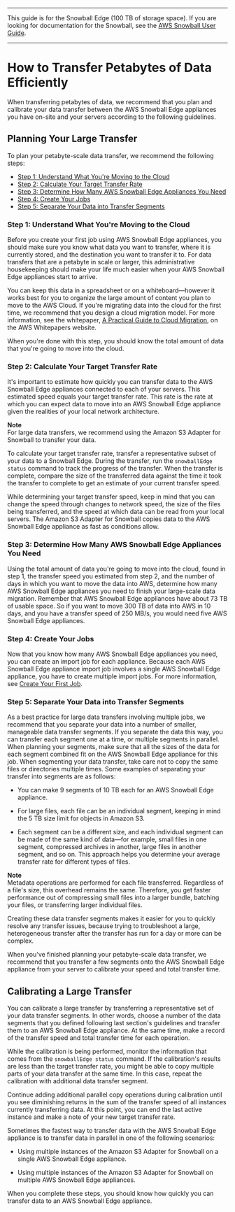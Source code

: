 --------

This guide is for the Snowball Edge \(100 TB of storage space\)\. If you are looking for documentation for the Snowball, see the [AWS Snowball User Guide](http://docs.aws.amazon.com/snowball/latest/ug/whatissnowball.html)\.

--------

# How to Transfer Petabytes of Data Efficiently<a name="transfer-petabytes"></a>

When transferring petabytes of data, we recommend that you plan and calibrate your data transfer between the AWS Snowball Edge appliances you have on\-site and your servers according to the following guidelines\.

## Planning Your Large Transfer<a name="copy-general-planning"></a>

To plan your petabyte\-scale data transfer, we recommend the following steps:


+ [Step 1: Understand What You're Moving to the Cloud](#understand-the-transfer)
+ [Step 2: Calculate Your Target Transfer Rate](#calculate-rate)
+ [Step 3: Determine How Many AWS Snowball Edge Appliances You Need](#number-of-snowballs)
+ [Step 4: Create Your Jobs](#make-jobs)
+ [Step 5: Separate Your Data into Transfer Segments](#prepare-segments)

### Step 1: Understand What You're Moving to the Cloud<a name="understand-the-transfer"></a>

Before you create your first job using AWS Snowball Edge appliances, you should make sure you know what data you want to transfer, where it is currently stored, and the destination you want to transfer it to\. For data transfers that are a petabyte in scale or larger, this administrative housekeeping should make your life much easier when your AWS Snowball Edge appliances start to arrive\.

You can keep this data in a spreadsheet or on a whiteboard—however it works best for you to organize the large amount of content you plan to move to the AWS Cloud\. If you're migrating data into the cloud for the first time, we recommend that you design a cloud migration model\. For more information, see the whitepaper, [A Practical Guide to Cloud Migration](https://d0.awsstatic.com/whitepapers/the-path-to-the-cloud-dec2015.pdf), on the AWS Whitepapers website\.

When you're done with this step, you should know the total amount of data that you're going to move into the cloud\.

### Step 2: Calculate Your Target Transfer Rate<a name="calculate-rate"></a>

It's important to estimate how quickly you can transfer data to the AWS Snowball Edge appliances connected to each of your servers\. This estimated speed equals your target transfer rate\. This rate is the rate at which you can expect data to move into an AWS Snowball Edge appliance given the realities of your local network architecture\.

**Note**  
For large data transfers, we recommend using the Amazon S3 Adapter for Snowball to transfer your data\.

To calculate your target transfer rate, transfer a representative subset of your data to a Snowball Edge\. During the transfer, run the `snowballEdge status` command to track the progress of the transfer\. When the transfer is complete, compare the size of the transferred data against the time it took the transfer to complete to get an estimate of your current transfer speed\.

While determining your target transfer speed, keep in mind that you can change the speed through changes to network speed, the size of the files being transferred, and the speed at which data can be read from your local servers\. The Amazon S3 Adapter for Snowball copies data to the AWS Snowball Edge appliance as fast as conditions allow\.

### Step 3: Determine How Many AWS Snowball Edge Appliances You Need<a name="number-of-snowballs"></a>

Using the total amount of data you're going to move into the cloud, found in step 1, the transfer speed you estimated from step 2, and the number of days in which you want to move the data into AWS, determine how many AWS Snowball Edge appliances you need to finish your large\-scale data migration\. Remember that AWS Snowball Edge appliances have about 73 TB of usable space\. So if you want to move 300 TB of data into AWS in 10 days, and you have a transfer speed of 250 MB/s, you would need five AWS Snowball Edge appliances\.

### Step 4: Create Your Jobs<a name="make-jobs"></a>

Now that you know how many AWS Snowball Edge appliances you need, you can create an import job for each appliance\. Because each AWS Snowball Edge appliance import job involves a single AWS Snowball Edge appliance, you have to create multiple import jobs\. For more information, see [Create Your First Job](create-job.md)\.

### Step 5: Separate Your Data into Transfer Segments<a name="prepare-segments"></a>

As a best practice for large data transfers involving multiple jobs, we recommend that you separate your data into a number of smaller, manageable data transfer segments\. If you separate the data this way, you can transfer each segment one at a time, or multiple segments in parallel\. When planning your segments, make sure that all the sizes of the data for each segment combined fit on the AWS Snowball Edge appliance for this job\. When segmenting your data transfer, take care not to copy the same files or directories multiple times\. Some examples of separating your transfer into segments are as follows:

+ You can make 9 segments of 10 TB each for an AWS Snowball Edge appliance\.

+ For large files, each file can be an individual segment, keeping in mind the 5 TB size limit for objects in Amazon S3\.

+ Each segment can be a different size, and each individual segment can be made of the same kind of data—for example, small files in one segment, compressed archives in another, large files in another segment, and so on\. This approach helps you determine your average transfer rate for different types of files\.

**Note**  
Metadata operations are performed for each file transferred\. Regardless of a file's size, this overhead remains the same\. Therefore, you get faster performance out of compressing small files into a larger bundle, batching your files, or transferring larger individual files\.

Creating these data transfer segments makes it easier for you to quickly resolve any transfer issues, because trying to troubleshoot a large, heterogeneous transfer after the transfer has run for a day or more can be complex\.

When you've finished planning your petabyte\-scale data transfer, we recommend that you transfer a few segments onto the AWS Snowball Edge appliance from your server to calibrate your speed and total transfer time\.

## Calibrating a Large Transfer<a name="calibrating-large-transfer"></a>

You can calibrate a large transfer by transferring a representative set of your data transfer segments\. In other words, choose a number of the data segments that you defined following last section's guidelines and transfer them to an AWS Snowball Edge appliance\. At the same time, make a record of the transfer speed and total transfer time for each operation\.

While the calibration is being performed, monitor the information that comes from the `snowballEdge status` command\. If the calibration's results are less than the target transfer rate, you might be able to copy multiple parts of your data transfer at the same time\. In this case, repeat the calibration with additional data transfer segment\.

Continue adding additional parallel copy operations during calibration until you see diminishing returns in the sum of the transfer speed of all instances currently transferring data\. At this point, you can end the last active instance and make a note of your new target transfer rate\.

Sometimes the fastest way to transfer data with the AWS Snowball Edge appliance is to transfer data in parallel in one of the following scenarios:

+ Using multiple instances of the Amazon S3 Adapter for Snowball on a single AWS Snowball Edge appliance\.

+ Using multiple instances of the Amazon S3 Adapter for Snowball on multiple AWS Snowball Edge appliances\.

When you complete these steps, you should know how quickly you can transfer data to an AWS Snowball Edge appliance\.